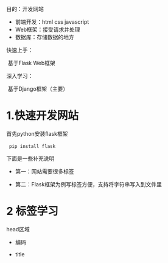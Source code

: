 
目的：开发网站

- 前端开发：html css javascript
- Web框架：接受请求并处理
- 数据库：存储数据的地方

快速上手：

​	基于Flask Web框架

深入学习：

​	基于Django框架（主要）



# 1.快速开发网站

首先python安装flask框架

` pip install flask` 

 

下面是一些补充说明

- 第一：网站需要很多标签

 - 第二：Flask框架为例写标签方便，支持将字符串写入到文件里










# 2 标签学习

head区域

- 编码 <meat>

- title <title>

body区域

- 标题 h系类

- div和span（可以结合css）
  - div，一个人占一行，块级标签
  - span，自己有多大占多少，行内标签（可能在同一行）

- 超链接：a标签

  ``` 
  #跳转到其他网站
  <a href="xxx"></>
  
  #跳转到自己网站其他的地址
  <a href="http://127.0.0.1:5000/get/news"></a>
  <a href="/get/news"></a>
  
  #默认是当前页面跳转
  target="_blank"放入a标签可以创建新页面跳转
  ```

  在自己的html中添加跳转自身网站的地址，需要在web.py执行文件中，添加相应的函数行为

- 图片img（行级）

  图片标签是一个自密合的标签

  ``` 
  <img src ="图片地址"/>
  
  #可以直接使用别人的图片地址（但可能有防盗链
  <img src ="图片地址"/>
  
  #可以显示自己的图片
  #Flask要求：自己项目创建static目录，图片放入其中
  <img src ="自己图片地址"/>
  ```

  ps 可以设置图片的高度合宽带

- 列表

  ```
  #无序标签
  <ul>
  	<li></li>
  </ul>
  ```

  ```
  #有序标签
  <ol>
  	<li></li>
  </ol>
  ```

- 表格标签

  ```html
  <table>
  	<thead>
          <tr> <th>ID</th> <th>姓名</th> <th>年龄</th> </tr>
      </thead>
      <tbody>
          <tr> <td>13</td> <td>kesi</td> <td>19</td> </tr>
      	<tr> <td>13</td> <td>无讼</td> <td>19</td> </tr>
          <tr> <td>13</td> <td>送容</td> <td>19</td> </tr>
          <tr> <td>13</td> <td>龙容</td> <td>19</td> </tr>
          <tr> <td>13</td> <td>送哦</td> <td>19</td> </tr>
          <tr> <td>13</td> <td>新机</td> <td>19</td> </tr>
          <tr> <td>13</td> <td>如果</td> <td>19</td> </tr>
      </tbody>
  </table>
  ```

- input 系列（7个）

  ```html
  <input type="text">			#文本框
  <input type="password">		#密码框
  <input type="file">			#上传文件
  
  <input type="radio" name="n1">男			#单选框
  <input type="radio" name="n1">女      	#通过name实现互斥
  
  #下面是复选框
  <input type="checkbox">篮球
  <input type="checkbox">足球
  <input type="checkbox">乒乓球
  <input type="checkbox">棒球
  
  #下面是两种按钮
  <input type="button" value="提交">      # 普通的按钮
  <input type="submit" value="提交">	  # 提交表单
  ```

- 下拉框

  ```html
  <select>
      <option>北京</option>
      <option>上海</option>
      <option>深圳</option>
  </select>
  
  #下面为多选下拉框
  <select multiple>
      <option>北京</option>
      <option>上海</option>
      <option>深圳</option>
  </select>
  
  ```

- 多行文本

  ```html
  <textarea></textarea>
  
  #下面默认三行
  <textarea row="3"></textarea>
  ```

- form表单

  ```html
  #method选择提交的方式get or post，而action选择提交的地址
  <form method="" action="">
  
  #form中的input标签，type为submit，则点击会提交数据，会提交表单中的name值
  <input type="button" value="submit按钮">
  
  #而type为button则为普通的按钮
  <input type="button" value="button按钮">    
  
  </form>
  ```

  ```
  #对于get提交的数据
      #接受用户通过GET形式发送过来的数据
      print(request.args)
      
  #对于post提交的数据
      #接受用户通过POST形式发送过来的数据
      print(request.form)
      #或者如果是json格式 request.json
  ```

  





小结

- 学习的标签
- 标签的划分：行级和块级
  - 块：h、div 、ul、ol
  - 行：span、a、img、input
- 标签可以嵌套



知识回顾

1. 网站请求流程

![简易流程.drawio](../../public/html/简易流程.drawio.png)



2. 一大堆标签

3. 网络请求本质

   1. 在浏览器的URL中写入地址，点击回车，访问

      ```
      浏览器会发送数据过去，本质上发送的是字符串
      "GET /explore http1.1\r\nhost:...\nuser-agent\r\n..\r\n"
      
      浏览器会发送数据过去，本质上发送的是字符串
      "POST /explore http1.1\r\nhost:...\nuser-agent\r\n..\r\n数据库"
      ```

   2. 浏览器向后端发送请求时

      - GET请求【URL方法/表单提交】

        - 现象：GET请求、跳转、向后台传入数据数据会拼接到URL上

          ```
          #注意提交的数据query=安卓&age=19&name=xx
          https://www.sogou.com/web?query=安卓&age=19&name=xx
          ```

          注意：GET请求数据会在URL中体现

        - POST请求【表单提交】

          - 现象：提交数据不在URL中而是在请求体中







# 3. 案例

## 3.1 创建用户列表



## 3.2 用户注册-1

无表单提交功能

```html
<!DOCTYPE html>
<html lang="en">
<head>
    <meta charset="UTF-8">
    <title>Title</title>
</head>
<body>
  <h1>用户注册</h1>
  <div>
    <label for="user_name">用户名:</label>
      <input type="text" id="user_name"/>
  </div>
  <div>
    <label for="user_password">密码:</label>
      <input type="password" id="user_password"/>
  </div>
  <div>
    <label>性别</label>
        <input type="radio" name="n1" id="user_sex_man"/>
          <label for="user_sex_man">男</label>
        <input type="radio" name="n1" id="user_sex_woman"/>
          <label for="user_sex_woman">女</label>
  </div>
  <div>
    <label>爱好:</label>
        <input type="checkbox" id="1"><label for="1">篮球</label>
        <input type="checkbox" id="2"><label for="2">羽毛球</label>
        <input type="checkbox" id="3"><label for="3">乒乓球</label>
  </div>
  <div>
    <label for="select_city">城市:</label>
    <select name="city" id="select_city">
      <option value="beijing">北京</option>
      <option value="shanghai">上海</option>
      <option value="shenzhen">深圳</option>
    </select>
  </div>
  <div>
    <label for="select_love">擅长领域:</label>
    <select multiple id="select_love">
      <option value="eat" id="eat_food"><label for="eat_food">吃饭</label></option>
      <option value="sleep" id="sleeping"><label for="sleeping">睡觉</label></option>
      <option value="game" id="play_game"><label for="play_game">玩游戏</label></option>
    </select>
  </div>
  <div>
    <label for="text_area">备注:</label>
    <textarea rows="3" id="text_area"></textarea>
  </div>
  <div>
    <input type="button" value="button按钮">
    <input type="button" value="submit按钮">
  </div>
</body>
</html>
```





## 3.3 用户注册-2

有表单提交

步骤

- 新创建一个项目
- 创建Flask代码

![注册案例.drawio](../../public/html/注册案例.drawio.png)

上述逻辑简化成一个函数
```python
#methods规定智能接受get、POST请求
@app.route("/register",methods=['GET','POST'])
def register():
    if request.method =="GET":
        return render_template("register.html")
    else:
        # 1.接受用户通过POST形式发送过来的数据
        #这里的post请求是register.html页面传送的
        print(request.form)

        user = request.form.get("user")
        pwd = request.form.get("pwd")
        gender = request.form.get("gender")
        hobby_list = request.form.getlist("hobby")
        city = request.form.get("city")
        skill_list = request.form.getlist("skill")
        more = request.form.get("more")

        # 将用户信息写入文件中实现注册、写入到excel中实现注册、写入到数据库中实现注册

        # 2.给用户返回结果
        return "注册成功"
```







页面上的数据，想要提交到后台：

1. form标签包裹需要提交的数据的标签
   - 提交方式：method=“”
   - 提交地址：action=“”
   - form标签里面必须要有一个type=sumbit的input标签
2. 在form里面的标签input/select
   - 必须要有name属性
   - 对于不需要写的标签，需要添加value值来区分（比如单选框）
   - 下拉框和下拉多选框，只在select中添加name，而在具体的选项中无需加name，但具体的选项需要添加valu区分





## 3.4 用户登录

基本逻辑与3.3用户注册基本一致





# 4. 总结

1. HTML标签

   ```
   HTML是超文本传输语言
   HTML默认格式样式可以修改
   ```

2. HTML标签与编程语言无关

   1. java+HTML
   2. C# + HTML
   3. php + HTML
   4. python + HTML
